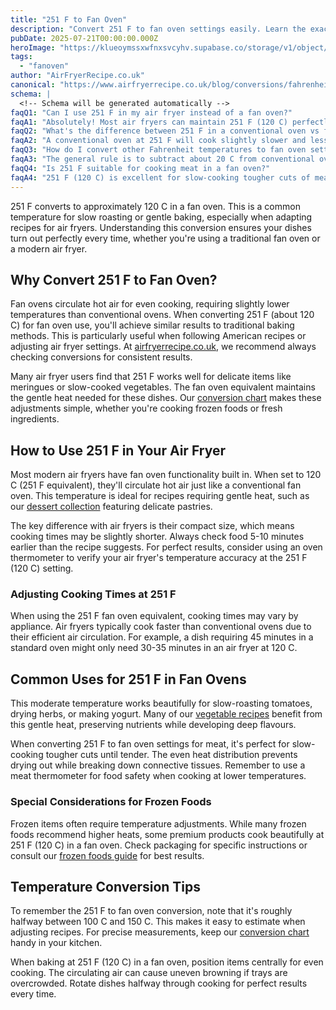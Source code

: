```yaml
---
title: "251 F to Fan Oven"
description: "Convert 251 F to fan oven settings easily. Learn the exact temperature conversion for air fryers and fan ovens with our simple guide."
pubDate: 2025-07-21T00:00:00.000Z
heroImage: "https://klueoymssxwfnxsvcyhv.supabase.co/storage/v1/object/public/Shmucket/251-f-to-fan-oven.png"
tags:
  - "fanoven"
author: "AirFryerRecipe.co.uk"
canonical: "https://www.airfryerrecipe.co.uk/blog/conversions/fahrenheit-to-fan-oven/251-f-to-fan-oven"
schema: |
  <!-- Schema will be generated automatically -->
faqQ1: "Can I use 251 F in my air fryer instead of a fan oven?"
faqA1: "Absolutely! Most air fryers can maintain 251 F (120 C) perfectly. Just remember cooking times may be slightly shorter due to the air fryer's efficient circulation. Always check food earlier than the recipe suggests."
faqQ2: "What's the difference between 251 F in a conventional oven vs fan oven?"
faqA2: "A conventional oven at 251 F will cook slightly slower and less evenly than a fan oven at 120 C (the equivalent temperature). Fan ovens circulate hot air, meaning you can often reduce temperatures by 10-20 C compared to conventional ovens."
faqQ3: "How do I convert other Fahrenheit temperatures to fan oven settings?"
faqA3: "The general rule is to subtract about 20 C from conventional oven temperatures for fan ovens. For precise conversions, use our temperature chart at <a href=https://www.airfryerrecipe.co.uk/air-fryer-conversion-chart>airfryerrecipe.co.uk</a>."
faqQ4: "Is 251 F suitable for cooking meat in a fan oven?"
faqA4: "251 F (120 C) is excellent for slow-cooking tougher cuts of meat in a fan oven. The gentle heat breaks down connective tissues without drying out the meat. Always use a meat thermometer to ensure safe internal temperatures are reached."
---
```

<p>251 F converts to approximately 120 C in a fan oven. This is a common temperature for slow roasting or gentle baking, especially when adapting recipes for air fryers. Understanding this conversion ensures your dishes turn out perfectly every time, whether you're using a traditional fan oven or a modern air fryer.</p>

<h2>Why Convert 251 F to Fan Oven?</h2>
<p>Fan ovens circulate hot air for even cooking, requiring slightly lower temperatures than conventional ovens. When converting 251 F (about 120 C) for fan oven use, you'll achieve similar results to traditional baking methods. This is particularly useful when following American recipes or adjusting air fryer settings. At <a href=https://www.airfryerrecipe.co.uk>airfryerrecipe.co.uk</a>, we recommend always checking conversions for consistent results.</p>
<p>Many air fryer users find that 251 F works well for delicate items like meringues or slow-cooked vegetables. The fan oven equivalent maintains the gentle heat needed for these dishes. Our <a href=https://www.airfryerrecipe.co.uk/air-fryer-conversion-chart>conversion chart</a> makes these adjustments simple, whether you're cooking frozen foods or fresh ingredients.</p>

<h2>How to Use 251 F in Your Air Fryer</h2>
<p>Most modern air fryers have fan oven functionality built in. When set to 120 C (251 F equivalent), they'll circulate hot air just like a conventional fan oven. This temperature is ideal for recipes requiring gentle heat, such as our <a href=https://www.airfryerrecipe.co.uk/recipe-category/dessert>dessert collection</a> featuring delicate pastries.</p>
<p>The key difference with air fryers is their compact size, which means cooking times may be slightly shorter. Always check food 5-10 minutes earlier than the recipe suggests. For perfect results, consider using an oven thermometer to verify your air fryer's temperature accuracy at the 251 F (120 C) setting.</p>

<h3>Adjusting Cooking Times at 251 F</h3>
<p>When using the 251 F fan oven equivalent, cooking times may vary by appliance. Air fryers typically cook faster than conventional ovens due to their efficient air circulation. For example, a dish requiring 45 minutes in a standard oven might only need 30-35 minutes in an air fryer at 120 C.</p>

<h2>Common Uses for 251 F in Fan Ovens</h2>
<p>This moderate temperature works beautifully for slow-roasting tomatoes, drying herbs, or making yogurt. Many of our <a href=https://www.airfryerrecipe.co.uk/recipe-category/vegetables>vegetable recipes</a> benefit from this gentle heat, preserving nutrients while developing deep flavours.</p>
<p>When converting 251 F to fan oven settings for meat, it's perfect for slow-cooking tougher cuts until tender. The even heat distribution prevents drying out while breaking down connective tissues. Remember to use a meat thermometer for food safety when cooking at lower temperatures.</p>

<h3>Special Considerations for Frozen Foods</h3>
<p>Frozen items often require temperature adjustments. While many frozen foods recommend higher heats, some premium products cook beautifully at 251 F (120 C) in a fan oven. Check packaging for specific instructions or consult our <a href=https://www.airfryerrecipe.co.uk/recipe-category/frozen-foods>frozen foods guide</a> for best results.</p>

<h2>Temperature Conversion Tips</h2>
<p>To remember the 251 F to fan oven conversion, note that it's roughly halfway between 100 C and 150 C. This makes it easy to estimate when adjusting recipes. For precise measurements, keep our <a href=https://www.airfryerrecipe.co.uk/air-fryer-conversion-chart>conversion chart</a> handy in your kitchen.</p>
<p>When baking at 251 F (120 C) in a fan oven, position items centrally for even cooking. The circulating air can cause uneven browning if trays are overcrowded. Rotate dishes halfway through cooking for perfect results every time.</p>
